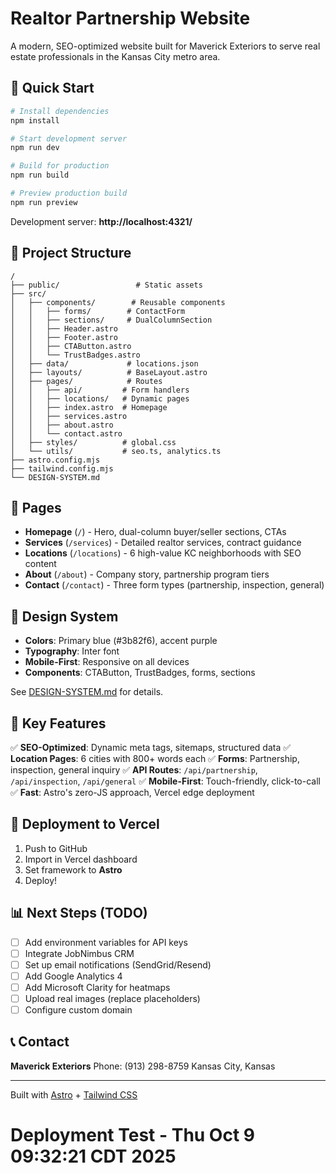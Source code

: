 # Realtor Partnership Website

A modern, SEO-optimized website built for Maverick Exteriors to serve real estate professionals in the Kansas City metro area.

## 🚀 Quick Start

```bash
# Install dependencies
npm install

# Start development server
npm run dev

# Build for production
npm run build

# Preview production build
npm run preview
```

Development server: **http://localhost:4321/**

## 📁 Project Structure

```
/
├── public/                 # Static assets
├── src/
│   ├── components/        # Reusable components
│   │   ├── forms/        # ContactForm
│   │   ├── sections/     # DualColumnSection
│   │   ├── Header.astro
│   │   ├── Footer.astro
│   │   ├── CTAButton.astro
│   │   └── TrustBadges.astro
│   ├── data/             # locations.json
│   ├── layouts/          # BaseLayout.astro
│   ├── pages/            # Routes
│   │   ├── api/         # Form handlers
│   │   ├── locations/   # Dynamic pages
│   │   ├── index.astro  # Homepage
│   │   ├── services.astro
│   │   ├── about.astro
│   │   └── contact.astro
│   ├── styles/          # global.css
│   └── utils/           # seo.ts, analytics.ts
├── astro.config.mjs
├── tailwind.config.mjs
└── DESIGN-SYSTEM.md
```

## 📄 Pages

- **Homepage** (`/`) - Hero, dual-column buyer/seller sections, CTAs
- **Services** (`/services`) - Detailed realtor services, contract guidance
- **Locations** (`/locations`) - 6 high-value KC neighborhoods with SEO content
- **About** (`/about`) - Company story, partnership program tiers
- **Contact** (`/contact`) - Three form types (partnership, inspection, general)

## 🎨 Design System

- **Colors**: Primary blue (#3b82f6), accent purple
- **Typography**: Inter font
- **Mobile-First**: Responsive on all devices
- **Components**: CTAButton, TrustBadges, forms, sections

See [DESIGN-SYSTEM.md](./DESIGN-SYSTEM.md) for details.

## 🔧 Key Features

✅ **SEO-Optimized**: Dynamic meta tags, sitemaps, structured data
✅ **Location Pages**: 6 cities with 800+ words each
✅ **Forms**: Partnership, inspection, general inquiry
✅ **API Routes**: `/api/partnership`, `/api/inspection`, `/api/general`
✅ **Mobile-First**: Touch-friendly, click-to-call
✅ **Fast**: Astro's zero-JS approach, Vercel edge deployment

## 🚢 Deployment to Vercel

1. Push to GitHub
2. Import in Vercel dashboard
3. Set framework to **Astro**
4. Deploy!

## 📊 Next Steps (TODO)

- [ ] Add environment variables for API keys
- [ ] Integrate JobNimbus CRM
- [ ] Set up email notifications (SendGrid/Resend)
- [ ] Add Google Analytics 4
- [ ] Add Microsoft Clarity for heatmaps
- [ ] Upload real images (replace placeholders)
- [ ] Configure custom domain

## 📞 Contact

**Maverick Exteriors**
Phone: (913) 298-8759
Kansas City, Kansas

---

Built with [Astro](https://astro.build) + [Tailwind CSS](https://tailwindcss.com)
# Deployment Test - Thu Oct  9 09:32:21 CDT 2025
